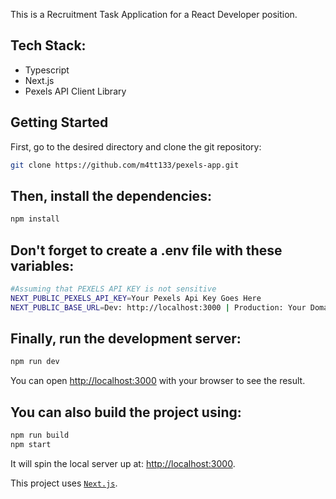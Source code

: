 This is a Recruitment Task Application for a React Developer position.

## Tech Stack:
- Typescript
- Next.js
- Pexels API Client Library

## Getting Started

First, go to the desired directory and clone the git repository:

```bash
git clone https://github.com/m4tt133/pexels-app.git
```

## Then, install the dependencies:

```bash
npm install 
```

## Don't forget to create a .env file with these variables:

```bash
#Assuming that PEXELS API KEY is not sensitive
NEXT_PUBLIC_PEXELS_API_KEY=Your Pexels Api Key Goes Here
NEXT_PUBLIC_BASE_URL=Dev: http://localhost:3000 | Production: Your Domain
```

## Finally, run the development server:

```bash
npm run dev
```

You can open [http://localhost:3000](http://localhost:3000) with your browser to see the result.

## You can also build the project using:

```bash
npm run build
npm start
```

It will spin the local server up at: [http://localhost:3000](http://localhost:3000).

This project uses [`Next.js`](https://nextjs.org/).
